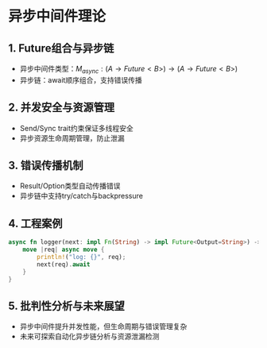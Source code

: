 # 异步中间件理论

## 1. Future组合与异步链
- 异步中间件类型：$M_{async}: (A \to Future<B>) \to (A \to Future<B>)$
- 异步链：await顺序组合，支持错误传播

## 2. 并发安全与资源管理
- Send/Sync trait约束保证多线程安全
- 异步资源生命周期管理，防止泄漏

## 3. 错误传播机制
- Result/Option类型自动传播错误
- 异步链中支持try/catch与backpressure

## 4. 工程案例
```rust
async fn logger(next: impl Fn(String) -> impl Future<Output=String>) -> impl Fn(String) -> impl Future<Output=String> {
    move |req| async move {
        println!("log: {}", req);
        next(req).await
    }
}
```

## 5. 批判性分析与未来展望
- 异步中间件提升并发性能，但生命周期与错误管理复杂
- 未来可探索自动化异步链分析与资源泄漏检测 